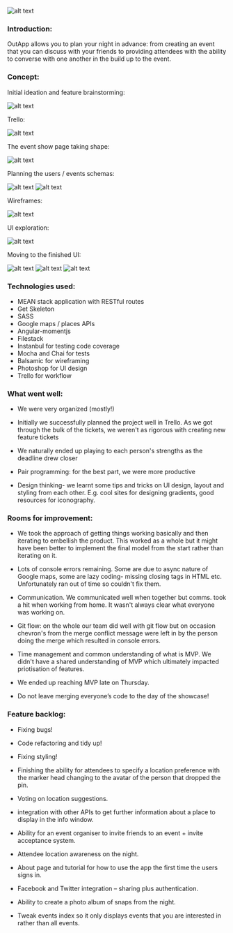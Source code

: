 
![alt text](https://i.imgur.com/moGchyH.png)


### Introduction:

OutApp allows you to plan your night in advance: from creating an event that you can discuss with your friends to providing attendees with the ability to converse with one another in the build up to the event.


### Concept:

Initial ideation and feature brainstorming:

![alt text](https://i.imgur.com/0M1CuZT.png)

Trello:

![alt text](https://i.imgur.com/KSkeN6u.png)

The event show page taking shape:

![alt text](https://i.imgur.com/ryhLqsH.png)

Planning the users / events schemas:

![alt text](https://i.imgur.com/w5LSOGT.png)
![alt text](https://i.imgur.com/4J1xK4m.png)

Wireframes:

![alt text](https://i.imgur.com/WY4hHja.png)

UI exploration:

![alt text](https://i.imgur.com/4DvMmHE.png)

Moving to the finished UI:

![alt text](https://i.imgur.com/XPK7y9F.png)
![alt text](https://i.imgur.com/Q68OUHa.png)
![alt text](https://i.imgur.com/mdWIiZq.png)

### Technologies used:

* MEAN stack application with RESTful routes
* Get Skeleton
* SASS
* Google maps / places APIs
* Angular-momentjs 
* Filestack
* Instanbul for testing code coverage
* Mocha and Chai for tests
* Balsamic for wireframing
* Photoshop for UI design
* Trello for workflow

### What went well:

* We were very organized (mostly!)

* Initially we successfully planned the project well in Trello. As we got through the bulk of the tickets, we weren't as rigorous with creating new feature tickets

* We naturally ended up playing to each person's strengths as the deadline drew closer

* Pair programming: for the best part, we were more productive

* Design thinking- we learnt some tips and tricks on UI design, layout and styling from each other. E.g. cool sites for designing gradients, good resources for iconography.


### Rooms for improvement:

* We took the approach of getting things working basically and then iterating to embellish the product. This worked as a whole but it might have been better to implement the final model from the start rather than iterating on it.

* Lots of console errors remaining. Some are due to async nature of Google maps, some are lazy coding- missing closing tags in HTML etc. Unfortunately ran out of time so couldn't fix them.

* Communication. We communicated well when together but comms. took a hit when working from home. It wasn't always clear what everyone was working on.

* Git flow: on the whole our team did well with git flow but on occasion chevron's from the merge conflict message were left in by the person doing the merge which resulted in console errors. 

* Time management and common understanding of what is MVP. We didn't have a shared understanding of MVP which ultimately impacted priotisation of features.

* We ended up reaching MVP late on Thursday. 

* Do not leave merging everyone’s code to the day of the showcase!


### Feature backlog:

* Fixing bugs!
 
* Code refactoring and tidy up!

* Fixing styling!

* Finishing the ability for attendees to specify a location preference with the marker head changing to the avatar of the person that dropped the pin.

* Voting on location suggestions.

* integration with other APIs to get further information about a place to display in the info window.

* Ability for an event organiser to invite friends to an event + invite acceptance system.

* Attendee location awareness on the night.

* About page and tutorial for how to use the app the first time the users signs in.

* Facebook and Twitter integration – sharing plus authentication.

* Ability to create a photo album of snaps from the night.

* Tweak events index so it only displays events that you are interested in rather than all events. 








